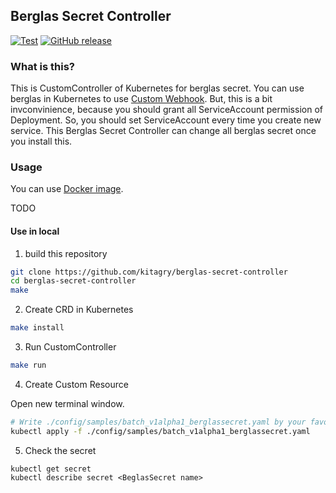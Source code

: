 ## Berglas Secret Controller

[![Test](https://github.com/kitagry/berglas-secret-controller/actions/workflows/test.yaml/badge.svg)](https://github.com/kitagry/berglas-secret-controller/actions/workflows/test.yaml)
[![GitHub release](https://img.shields.io/github/v/tag/kitagry/berglas-secret-controller.svg?sort=semver)](https://github.com/kitagry/berglas-secret-controller/releases)

### What is this?

This is CustomController of Kubernetes for berglas secret.
You can use berglas in Kubernetes to use [Custom Webhook](https://github.com/GoogleCloudPlatform/berglas/tree/main/examples/kubernetes).
But, this is a bit invconvinience, because you should grant all ServiceAccount permission of Deployment.
So, you should set ServiceAccount every time you create new service.
This Berglas Secret Controller can change all berglas secret once you install this.

### Usage

You can use [Docker image](ghcr.io/kitagry/berglas-secret-controller).

TODO

#### Use in local

1. build this repository

```bash
git clone https://github.com/kitagry/berglas-secret-controller
cd berglas-secret-controller
make
```

2. Create CRD in Kubernetes

```bash
make install
```

3. Run CustomController

```bash
make run
```

4. Create Custom Resource

Open new terminal window.

```bash
# Write ./config/samples/batch_v1alpha1_berglassecret.yaml by your favorite editor.
kubectl apply -f ./config/samples/batch_v1alpha1_berglassecret.yaml
```

5. Check the secret

```
kubectl get secret
kubectl describe secret <BeglasSecret name>
```
